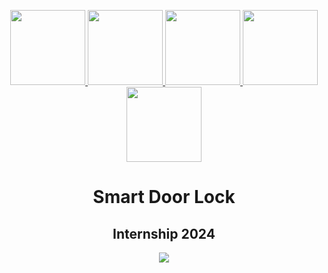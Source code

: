 
<p align="center">
  <a href="https://reactnative.dev/" target="_blank" rel="noopener noreferrer">
    <img src="https://seeklogo.com/images/R/react-native-logo-221C671C70-seeklogo.com.png" width="120" height="120"/>
  </a>
  <a href="https://docs.expo.dev/" target="_blank" rel="noopener noreferrer">
    <img src="https://img.icons8.com/?size=100&id=7ImWFDcPfSlz&format=png&color=000000" width="120" height='120'>
  </a>
  <a href="https://supabase.com/docs" target="_blank" rel="noopener noreferrer">
    <img src="https://seeklogo.com/images/S/supabase-logo-DCC676FFE2-seeklogo.com.png" width="120" height='120'>
  </a>
  <a href="https://expressjs.com/" target="_blank" rel="noopener noreferrer">
    <img src="https://cdn.icon-icons.com/icons2/2699/PNG/512/expressjs_logo_icon_169185.png" width="120" height='120'>
  </a>
  <a href="https://www.arduino.cc/" target="_blank" rel="noopener noreferrer">
    <img src="https://seeklogo.com/images/A/arduino-logo-BC7CBC1DAA-seeklogo.com.png" width="120" height='120'>
  </a>
</p>

<h1 align="center">   
  Smart Door Lock
</h1> 

<h2 align="center">   
  Internship 2024
</h2> 

<p align="center">
  <img src="https://github.com/alifzwan/smart-door-app/assets/63784108/66879113-0b05-4a04-a7f9-55fa2bcdaac3">
</p>

